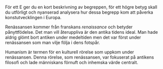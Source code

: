 För ett E ger du en kort beskrivning av begreppen, för ett högre betyg skall du utförligt och nyanserad analysera hur dessa begrepp kom att påverka konstutvecklingen i Europa.

Renässansen kommer från franskans *renaissance* och betyder pånyttfödelse. Det man vill återuppliva är den antika tidens ideal. Man hade aldrig glömt bort antiken under medeltiden men det var först under renässansen som man vilje följa i dens fotspår.

Humanism är termen för en kulturell rörelse som uppkom under renässansen. Denna rörelse, som renässansen, var fokuserat på antikens filosofi och lade människans förnuft och inhemska värde centralt.